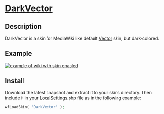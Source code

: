 # [DarkVector](https://www.mediawiki.org/wiki/Skin:DarkVector)
## Description
DarkVector is a skin for MediaWiki like default [Vector](https://www.mediawiki.org/wiki/Skin:Vector) skin, but dark-colored.

## Example
[![example of wiki with skin enabled](https://upload.wikimedia.org/wikipedia/commons/8/84/DarkVector.png "DarkVector skin")](https://en.crystalls.info)

## Install
Download the latest snapshot and extract it to your skins directory. Then include it in your [LocalSettings.php](https://www.mediawiki.org/wiki/Manual:LocalSettings.php) file as in the following example:
```php
wfLoadSkin( 'DarkVector' );
```
